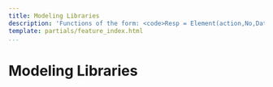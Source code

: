 ```yaml
---
title: Modeling Libraries
description: 'Functions of the form: <code>Resp = Element(action,No,Data,State)</code>'
template: partials/feature_index.html
...
```


# Modeling Libraries

<!-- 
<section>
<h2>Elements</h2>
<div class="card-deck mt-3">
  <div class="col-sm-8">
    <div class="card">
      <div class="card-body">
        <h5 class="card-title">Frame Elements</h5>
        <p class="card-text">Skeletal elements including beams, beam-columns, and trusses.</p>
        <a href="Frame_Elements" class="card-link">Explore library</a>
      </div>
    </div>
  </div>
  <div class="col-sm-8">
    <div class="card">
      <div class="card-body">
        <h5 class="card-title">Plane Elements</h5>
        <p class="card-text">Classical triangles and quads for plane strain/stress analysis.</p>
        <a href="Plane_Elements" class="card-link">Explore library</a>
      </div>
    </div>
  </div>
</div>
<div class="card-deck mt-3 mb-2">
  <div class="col-sm-8">
    <div class="card">
      <div class="card-body">
        <h5 class="card-title">Special Elements</h5>
        <p class="card-text"></p>
        <a href="Special_Elements" class="card-link">Explore library</a>
      </div>
    </div>
  </div>
</div>
</section>


<section>
<h2>Sub-Element</h2>
<div class="card-deck mt-3">
  <div class="col-sm-8">
    <div class="card">
      <div class="card-body">
        <h5 class="card-title">Section Library</h5>
        <p class="card-text"><code>SecResp = SecName (action,SecNo,ndm,SecData,SecState)</code></p>
        <a href="Section_Library" class="card-link">Explore library</a>
      </div>
    </div>
  </div>
  <div class="col-sm-8">
    <div class="card">
      <div class="card-body">
        <h5 class="card-title">Material Models</h5>
        <p class="card-text"><code>MatResp = MatName (action,MatNo,MatData,MatState)</code></p>
        <a href="Material_Library" class="card-link">Explore library</a>
      </div>
    </div>
  </div>
</div>
</section> -->
